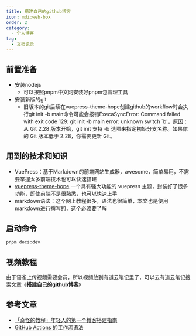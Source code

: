 ```yaml
---
title: 搭建自己的github博客
icon: mdi:web-box
order: 2
category:
  - 个人博客
tag:
  - 文档记录
---
```


## 前置准备
- 安装nodejs
  - 可以按照pnpm中文网安装好pnpm包管理工具
- 安装新版的git
  - 旧版本的git后续在vuepress-theme-hope创建github的workflow时会执行git init -b main命令可能会报错ExecaSyncError: Command failed with exit code 129: git init -b main  error: unknown switch `b'。原因：从 Git 2.28 版本开始，git init 支持 -b 选项来指定初始分支名称。如果你的 Git 版本低于 2.28，你需要更新 Git。

## 用到的技术和知识
- VuePress：基于Markdown的前端网站生成器，awesome，简单易用，不需要掌握太多前端技术也可以快速搭建
- [vuepress-theme-hope](https://theme-hope.vuejs.press/zh/get-started/) 一个具有强大功能的 vuepress 主题，封装好了很多功能，即使前端不是很熟悉，也可以快速上手
- markdown语法：这个网上教程很多，语法也很简单，本文也是使用markdown进行撰写的，这个必须要了解

## 启动命令
```` bash
pnpm docs:dev
````

## 视频教程
由于语雀上传视频需要会员，所以视频放到有道云笔记里了，可以去有道云笔记搜索文章《**搭建自己的github博客**》

## 参考文章
- [「奇怪的教程」年轻人的第一个博客搭建指南](https://segmentfault.com/a/1190000038885122)
- [GitHub Actions 的工作流语法](https://docs.github.com/zh/actions/writing-workflows/workflow-syntax-for-github-actions)